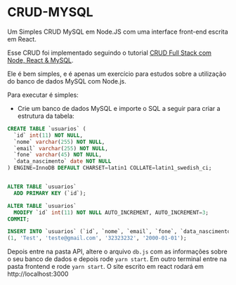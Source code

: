 # CRUD-MYSQL
Um Simples CRUD MySQL em Node.JS com uma interface front-end escrita em React.

Esse CRUD foi implementado seguindo o tutorial [CRUD Full Stack com Node, React & MySQL](https://www.youtube.com/watch?v=voXTVTW73E8).

Ele é bem simples, e é apenas um exercício para estudos sobre a utilização do banco de dados MySQL com Node.js.

Para executar é simples:

* Crie um banco de dados MySQL e importe o SQL a seguir para criar a estrutura da tabela:

```sql
CREATE TABLE `usuarios` (
  `id` int(11) NOT NULL,
  `nome` varchar(255) NOT NULL,
  `email` varchar(255) NOT NULL,
  `fone` varchar(45) NOT NULL,
  `data_nascimento` date NOT NULL
) ENGINE=InnoDB DEFAULT CHARSET=latin1 COLLATE=latin1_swedish_ci;


ALTER TABLE `usuarios`
  ADD PRIMARY KEY (`id`);

ALTER TABLE `usuarios`
  MODIFY `id` int(11) NOT NULL AUTO_INCREMENT, AUTO_INCREMENT=3;
COMMIT;

INSERT INTO `usuarios` (`id`, `nome`, `email`, `fone`, `data_nascimento`) VALUES
(1, 'Test', 'teste@gmail.com', '32323232', '2000-01-01');
```


Depois entre na pasta API, altere o arquivo ```db.js``` com as informações sobre o seu banco de dados e depois rode ```yarn start```.
Em outro terminal entre na pasta frontend e rode ```yarn start```. O site escrito em react rodará em http://localhost:3000
